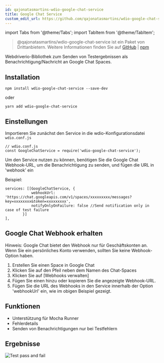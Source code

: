 ```yaml
---
id: qajonatasmartins-wdio-google-chat-service
title: Google Chat Service
custom_edit_url: https://github.com/qajonatasmartins/wdio-google-chat-service/edit/main/README.md
---
```


import Tabs from '@theme/Tabs';
import TabItem from '@theme/TabItem';

> @qajonatasmartins/wdio-google-chat-service ist ein Paket von Drittanbietern. Weitere Informationen finden Sie auf [GitHub](https://github.com/qajonatasmartins/wdio-google-chat-service) | [npm](https://www.npmjs.com/package/wdio-google-chat-service)

Webdriverio-Bibliothek zum Senden von Testergebnissen als Benachrichtigung/Nachricht an Google Chat Spaces.

## Installation

`npm install wdio-google-chat-service --save-dev`

oder

`yarn add wdio-google-chat-service`

## Einstellungen

Importieren Sie zunächst den Service in die wdio-Konfigurationsdatei `wdio.conf.js`

```
// wdio.conf.js
const GoogleChatService = require('wdio-google-chat-service');
```

Um den Service nutzen zu können, benötigen Sie die Google Chat Webhook-URL, um die Benachrichtigung zu senden, und fügen die URL in 'webhook' ein

Beispiel:

```
services: [[GoogleChatService, {
            webhookUrl: 'https://chat.googleapis.com/v1/spaces/xxxxxxxxx/messages?key=xxxxxxxx&token=xxxxxxxxx',
            notifyOnlyOnFailure: false //Send notification only in case of test failure
        }]
],
```

## Google Chat Webhook erhalten

Hinweis: Google Chat bietet den Webhook nur für Geschäftskonten an. Wenn Sie ein persönliches Konto verwenden, sollten Sie keine Webhook-Option haben.

1. Erstellen Sie einen Space in Google Chat
2. Klicken Sie auf den Pfeil neben dem Namen des Chat-Spaces
3. Klicken Sie auf [Webhooks verwalten]
4. Fügen Sie einen hinzu oder kopieren Sie die angezeigte Webhook-URL.
5. Fügen Sie die URL des Webhooks in den Service innerhalb der Option 'webhookUrl' ein, wie im obigen Beispiel gezeigt.

## Funktionen

- Unterstützung für Mocha Runner
- Fehlerdetails
- Senden von Benachrichtigungen nur bei Testfehlern

## Ergebnisse

![Test pass and fail](https://github.com/qajonatasmartins/wdio-google-chat-service/blob/main/./img/testPassAndFail.png)